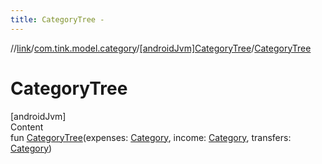 ```yaml
---
title: CategoryTree -
---
```

//[link](../../index.md)/[com.tink.model.category](../index.md)/[[androidJvm]CategoryTree](index.md)/[CategoryTree](-category-tree.md)



# CategoryTree  
[androidJvm]  
Content  
fun [CategoryTree](-category-tree.md)(expenses: [Category](../[android-jvm]-category/index.md), income: [Category](../[android-jvm]-category/index.md), transfers: [Category](../[android-jvm]-category/index.md))  



